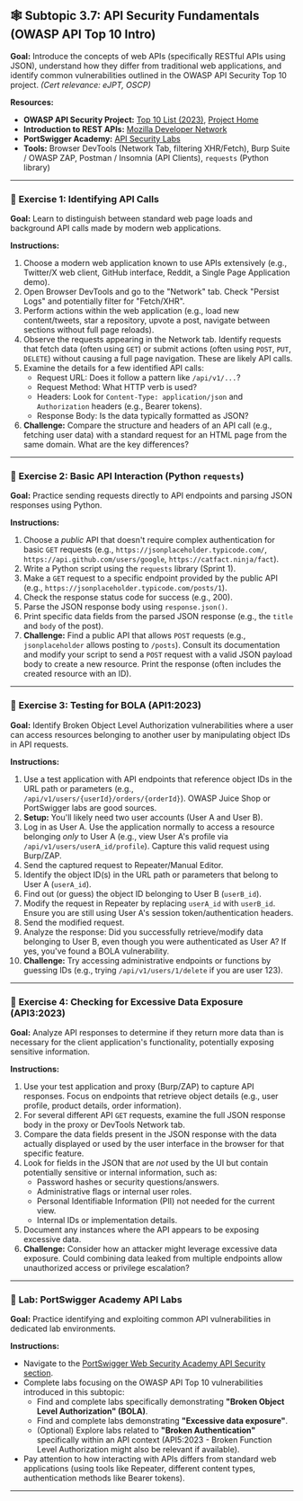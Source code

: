 ## 🕸️ Subtopic 3.7: API Security Fundamentals (OWASP API Top 10 Intro)

**Goal:** Introduce the concepts of web APIs (specifically RESTful APIs using JSON), understand how they differ from traditional web applications, and identify common vulnerabilities outlined in the OWASP API Security Top 10 project. *(Cert relevance: eJPT, OSCP)*

**Resources:**

* **OWASP API Security Project:** [Top 10 List (2023)](https://owasp.org/API-Security/editions/2023/en/0x11-t10/), [Project Home](https://owasp.org/www-project-api-security/)
* **Introduction to REST APIs:** [Mozilla Developer Network](https://developer.mozilla.org/en-US/docs/Glossary/REST)
* **PortSwigger Academy:** [API Security Labs](https://portswigger.net/web-security/api-testing)
* **Tools:** Browser DevTools (Network Tab, filtering XHR/Fetch), Burp Suite / OWASP ZAP, Postman / Insomnia (API Clients), `requests` (Python library)

---

### 🔹 **Exercise 1: Identifying API Calls**

**Goal:** Learn to distinguish between standard web page loads and background API calls made by modern web applications.

**Instructions:**

1.  Choose a modern web application known to use APIs extensively (e.g., Twitter/X web client, GitHub interface, Reddit, a Single Page Application demo).
2.  Open Browser DevTools and go to the "Network" tab. Check "Persist Logs" and potentially filter for "Fetch/XHR".
3.  Perform actions within the web application (e.g., load new content/tweets, star a repository, upvote a post, navigate between sections without full page reloads).
4.  Observe the requests appearing in the Network tab. Identify requests that fetch data (often using `GET`) or submit actions (often using `POST`, `PUT`, `DELETE`) without causing a full page navigation. These are likely API calls.
5.  Examine the details for a few identified API calls:
    * Request URL: Does it follow a pattern like `/api/v1/...`?
    * Request Method: What HTTP verb is used?
    * Headers: Look for `Content-Type: application/json` and `Authorization` headers (e.g., Bearer tokens).
    * Response Body: Is the data typically formatted as JSON?
6.  **Challenge:** Compare the structure and headers of an API call (e.g., fetching user data) with a standard request for an HTML page from the same domain. What are the key differences?

---

### 🔹 **Exercise 2: Basic API Interaction (Python `requests`)**

**Goal:** Practice sending requests directly to API endpoints and parsing JSON responses using Python.

**Instructions:**

1.  Choose a *public* API that doesn't require complex authentication for basic `GET` requests (e.g., `https://jsonplaceholder.typicode.com/`, `https://api.github.com/users/google`, `https://catfact.ninja/fact`).
2.  Write a Python script using the `requests` library (Sprint 1).
3.  Make a `GET` request to a specific endpoint provided by the public API (e.g., `https://jsonplaceholder.typicode.com/posts/1`).
4.  Check the response status code for success (e.g., 200).
5.  Parse the JSON response body using `response.json()`.
6.  Print specific data fields from the parsed JSON response (e.g., the `title` and `body` of the post).
7.  **Challenge:** Find a public API that allows `POST` requests (e.g., `jsonplaceholder` allows posting to `/posts`). Consult its documentation and modify your script to send a `POST` request with a valid JSON payload body to create a new resource. Print the response (often includes the created resource with an ID).

---

### 🔹 **Exercise 3: Testing for BOLA (API1:2023)**

**Goal:** Identify Broken Object Level Authorization vulnerabilities where a user can access resources belonging to another user by manipulating object IDs in API requests.

**Instructions:**

1.  Use a test application with API endpoints that reference object IDs in the URL path or parameters (e.g., `/api/v1/users/{userId}/orders/{orderId}`). OWASP Juice Shop or PortSwigger labs are good sources.
2.  **Setup:** You'll likely need two user accounts (User A and User B).
3.  Log in as User A. Use the application normally to access a resource belonging *only* to User A (e.g., view User A's profile via `/api/v1/users/userA_id/profile`). Capture this valid request using Burp/ZAP.
4.  Send the captured request to Repeater/Manual Editor.
5.  Identify the object ID(s) in the URL path or parameters that belong to User A (`userA_id`).
6.  Find out (or guess) the object ID belonging to User B (`userB_id`).
7.  Modify the request in Repeater by replacing `userA_id` with `userB_id`. Ensure you are still using User A's session token/authentication headers.
8.  Send the modified request.
9.  Analyze the response: Did you successfully retrieve/modify data belonging to User B, even though you were authenticated as User A? If yes, you've found a BOLA vulnerability.
10. **Challenge:** Try accessing administrative endpoints or functions by guessing IDs (e.g., trying `/api/v1/users/1/delete` if you are user 123).

---

### 🔹 **Exercise 4: Checking for Excessive Data Exposure (API3:2023)**

**Goal:** Analyze API responses to determine if they return more data than is necessary for the client application's functionality, potentially exposing sensitive information.

**Instructions:**

1.  Use your test application and proxy (Burp/ZAP) to capture API responses. Focus on endpoints that retrieve object details (e.g., user profile, product details, order information).
2.  For several different API `GET` requests, examine the full JSON response body in the proxy or DevTools Network tab.
3.  Compare the data fields present in the JSON response with the data actually displayed or used by the user interface in the browser for that specific feature.
4.  Look for fields in the JSON that are *not* used by the UI but contain potentially sensitive or internal information, such as:
    * Password hashes or security questions/answers.
    * Administrative flags or internal user roles.
    * Personal Identifiable Information (PII) not needed for the current view.
    * Internal IDs or implementation details.
5.  Document any instances where the API appears to be exposing excessive data.
6.  **Challenge:** Consider how an attacker might leverage excessive data exposure. Could combining data leaked from multiple endpoints allow unauthorized access or privilege escalation?

---

### 🧪 **Lab: PortSwigger Academy API Labs**

**Goal:** Practice identifying and exploiting common API vulnerabilities in dedicated lab environments.

**Instructions:**

* Navigate to the [PortSwigger Web Security Academy API Security section](https://portswigger.net/web-security/api-testing).
* Complete labs focusing on the OWASP API Top 10 vulnerabilities introduced in this subtopic:
    * Find and complete labs specifically demonstrating **"Broken Object Level Authorization" (BOLA)**.
    * Find and complete labs demonstrating **"Excessive data exposure"**.
    * (Optional) Explore labs related to **"Broken Authentication"** specifically within an API context (API5:2023 - Broken Function Level Authorization might also be relevant if available).
* Pay attention to how interacting with APIs differs from standard web applications (using tools like Repeater, different content types, authentication methods like Bearer tokens).

---